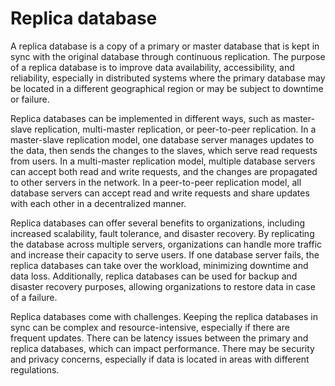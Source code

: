 # Replica database

A replica database is a copy of a primary or master database that is kept in sync with the original database through continuous replication. The purpose of a replica database is to improve data availability, accessibility, and reliability, especially in distributed systems where the primary database may be located in a different geographical region or may be subject to downtime or failure.

Replica databases can be implemented in different ways, such as master-slave replication, multi-master replication, or peer-to-peer replication. In a master-slave replication model, one database server manages updates to the data, then sends the changes to the slaves, which serve read requests from users. In a multi-master replication model, multiple database servers can accept both read and write requests, and the changes are propagated to other servers in the network. In a peer-to-peer replication model, all database servers can accept read and write requests and share updates with each other in a decentralized manner.

Replica databases can offer several benefits to organizations, including increased scalability, fault tolerance, and disaster recovery. By replicating the database across multiple servers, organizations can handle more traffic and increase their capacity to serve users. If one database server fails, the replica databases can take over the workload, minimizing downtime and data loss. Additionally, replica databases can be used for backup and disaster recovery purposes, allowing organizations to restore data in case of a failure.

Replica databases come with challenges. Keeping the replica databases in sync can be complex and resource-intensive, especially if there are frequent updates. There can be latency issues between the primary and replica databases, which can impact performance. There may be security and privacy concerns, especially if data is located in areas with different regulations.